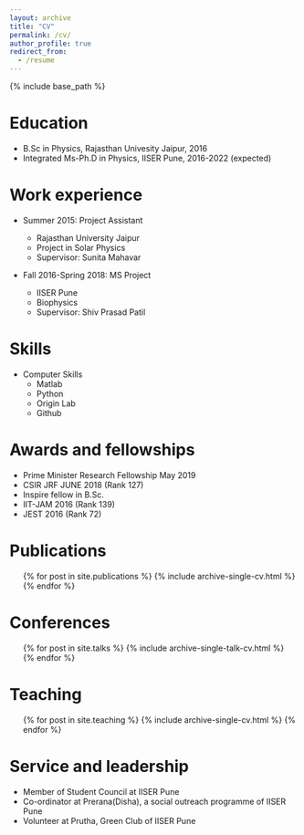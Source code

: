 ```yaml
---
layout: archive
title: "CV"
permalink: /cv/
author_profile: true
redirect_from:
  - /resume
---
```


{% include base_path %}

Education
======
* B.Sc in Physics, Rajasthan Univesity Jaipur, 2016
* Integrated Ms-Ph.D in Physics, IISER Pune, 2016-2022 (expected)

Work experience
======
* Summer 2015: Project Assistant
  * Rajasthan University Jaipur 
  * Project in Solar Physics
  * Supervisor: Sunita Mahavar

* Fall 2016-Spring 2018: MS Project
  * IISER Pune
  * Biophysics
  * Supervisor: Shiv Prasad Patil
 
Skills
=====
* Computer Skills
  * Matlab
  * Python
  * Origin Lab
  * Github
  
Awards and fellowships
======
* Prime Minister Research Fellowship May 2019 
* CSIR JRF JUNE 2018 (Rank 127)
* Inspire fellow in B.Sc.
* IIT-JAM 2016 (Rank 139)
* JEST 2016 (Rank 72)

Publications
======
  <ul>{% for post in site.publications %}
    {% include archive-single-cv.html %}
  {% endfor %}</ul>
  
Conferences
======
  <ul>{% for post in site.talks %}
    {% include archive-single-talk-cv.html %}
  {% endfor %}</ul>
  
Teaching
======
  <ul>{% for post in site.teaching %}
    {% include archive-single-cv.html %}
  {% endfor %}</ul>
  
Service and leadership
======
* Member of Student Council at IISER Pune
* Co-ordinator at Prerana(Disha), a social outreach programme of IISER Pune
* Volunteer at Prutha, Green Club of IISER Pune
 
